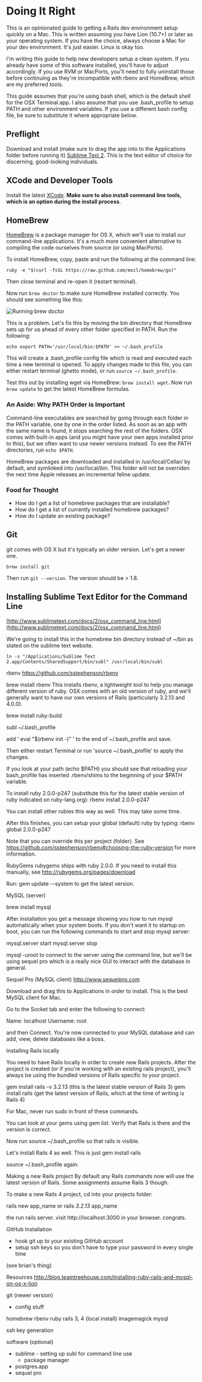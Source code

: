 # Doing It Right

This is an opinionated guide to getting a Rails dev environment setup quickly on a Mac. This is written assuming you have Lion (10.7+) or later as your operating system.
If you have the choice, always choose a Mac for your dev environment. It's just easier. Linux is okay too.

I'm writing this guide to help new developers setup a clean system. If you already have some of this software installed, you'll have to adjust accordingly. If you use RVM or MacPorts, you'll need to fully uninstall those before continuing as they're incompatible with rbenv and HomeBrew, which are my preferred tools.

This guide assumes that you're using bash shell, which is the default shell for the OSX Terminal.app. I also assume that you use .bash_profile to setup PATH and other environment variables. If you use a different bash config file, be sure to substitute it where appropriate below.

## Preflight

Download and install (make sure to drag the app into to the Applications folder before running it) [Sublime Text 2](http://www.sublimetext.com/2). This is the text editor of choice for discerning, good-looking individuals.


## XCode and Developer Tools

Install the latest [XCode](https://developer.apple.com/xcode/). **Make sure to also install command line tools, which is an option during the install process**.


## HomeBrew

[HomeBrew](http://brew.sh/) is a package manager for OS X, which we'll use to install our command-line applications. It's a much more convenient alternative to compiling the code ourselves from source (or using MacPorts).

To install HomeBrew, copy, paste and run the following at the command line:
```
ruby -e "$(curl -fsSL https://raw.github.com/mxcl/homebrew/go)"
```

Then close terminal and re-open it (restart terminal).

Now run ```brew doctor``` to make sure HomeBrew installed correctly. You should see something like this:

![Running brew doctor](assets/homebrew.png)

This is a problem. Let's fix this by moving the bin directory that HomeBrew sets up for us ahead of every other folder specified in PATH. Run the following:

```
echo export PATH='/usr/local/bin:$PATH' >> ~/.bash_profile
```
This will create a .bash_profile config file which is read and executed each time a new terminal is opened. To apply changes made to this file, you can either restart terminal (ghetto mode), or run ```source ~/.bash_profile```.

Test this out by installing wget via HomeBrew: ```brew install wget```.
Now run ```brew update``` to get the latest HomeBrew formulas.


### An Aside: Why PATH Order is Important

Command-line executables are searched by going through each folder in the PATH variable, one by one in the order listed. As soon as an app with the same name is found, it stops searching the rest of the folders. OSX comes with built-in apps (and you might have your own apps installed prior to this), but we often want to use newer versions instead. To see the PATH directories, run ```echo $PATH```.

HomeBrew packages are downloaded and installed in /usr/local/Cellar/ by default, and symlinked into /usr/local/bin. This folder will not be overriden the next time Apple
releases an incremental feline update.

### Food for Thought

* How do I get a list of homebrew packages that are installable?
* How do I get a list of currently installed homebrew packages?
* How do I update an existing package?

## Git

git comes with OS X but it's typically an older version. Let's get a newer one.

```
brew install git
```

Then run ```git --version```. The version should be > 1.8.

## Installing Sublime Text Editor for the Command Line
[http://www.sublimetext.com/docs/2/osx_command_line.html](http://www.sublimetext.com/docs/2/osx_command_line.html)

We're going to install this in the homebrew bin directory instead of ~/bin as stated on the sublime text website.
```
ln -s "/Applications/Sublime Text 2.app/Contents/SharedSupport/bin/subl" /usr/local/bin/subl
```

rbenv
https://github.com/sstephenson/rbenv

brew install rbenv
This installs rbenv, a lightweight tool to help you manage different version of ruby. OSX comes with an old version of ruby, and we'll generally want to have our own versions of Rails (particularly 3.2.13 and 4.0.0).

brew install ruby-build

subl ~/.bash_profile

add ' eval "$(rbenv init -)" ' to the end of ~/.bash_profile and save.

Then either restart Terminal or run 'source ~/.bash_profile' to apply the changes.

If you look at your path (echo $PATH) you should see that reloading your bash_profile has inserted .rbenv/shims to the beginning of your $PATH variable.

To install ruby 2.0.0-p247 (substitute this for the latest stable version of ruby indicated on ruby-lang.org):
rbenv install 2.0.0-p247

You can install other rubies this way as well. This may take some time.

After this finishes, you can setup your global (default) ruby by typing:
rbenv global 2.0.0-p247

Note that you can override this per project (folder). See https://github.com/sstephenson/rbenv#choosing-the-ruby-version for more information.


RubyGems
rubygems ships with ruby 2.0.0. If you need to install this manually, see http://rubygems.org/pages/download

Run:
gem update --system to get the latest version.


MySQL (server)

brew install mysql

After installation you get a message showing you how to run mysql automatically when your system boots. If you don't want it to startup on boot, you can run the following commands to start and stop mysql server:

mysql.server start
mysql.server stop

mysql -uroot to connect to the server using the command line, but we'll be using sequel pro which is a really nice GUI to interact with the database in general.


Sequel Pro (MySQL client)
http://www.sequelpro.com

Download and drag this to Applications in order to install.
This is the best MySQL client for Mac.

Go to the Socket tab and enter the following to connect:

Name: localhost
Username: root

and then Connect. You're now connected to your MySQL database and can add, view, delete databases like a boss.



Installing Rails locally

You need to have Rails locally in order to create new Rails projects. After the project is created (or if you're working with an existing rails project), you'll always be using the bundled versions of Rails specific to your project.

gem install rails -v 3.2.13 (this is the latest stable version of Rails 3)
gem install rails (get the latest version of Rails, which at the time of writing is Rails 4)

For Mac, never run sudo in front of these commands.

You can look at your gems using gem list. Verify that Rails is there and the version is correct.

Now run source ~/.bash_profile so that rails is visible.

Let's install Rails 4 as well. This is just
gem install rails

source ~/.bash_profile again.


Making a new Rails project
By default any Rails commands now will use the latest version of Rails. Some assignments assume Rails 3 though.

To make a new Rails 4 project, cd into your projects folder:

rails new app_name
or
rails _3.2.13_ app_name


the run rails server. visit http://localhost:3000 in your browser. congrats.


GitHub Installation
* hook git up to your existing GitHub account
* setup ssh keys so you don't have to type your password in every single time

(see brian's thing)


Resources
http://blog.teamtreehouse.com/installing-ruby-rails-and-mysql-on-os-x-lion


git (newer version)
  * config stuff

homebrew
rbenv
ruby
rails 3, 4 (local install)
imagemagick
mysql



ssh key generation


software (optional)

* sublime - setting up subl for command line use
  * package manager
* postgres.app
* sequel pro